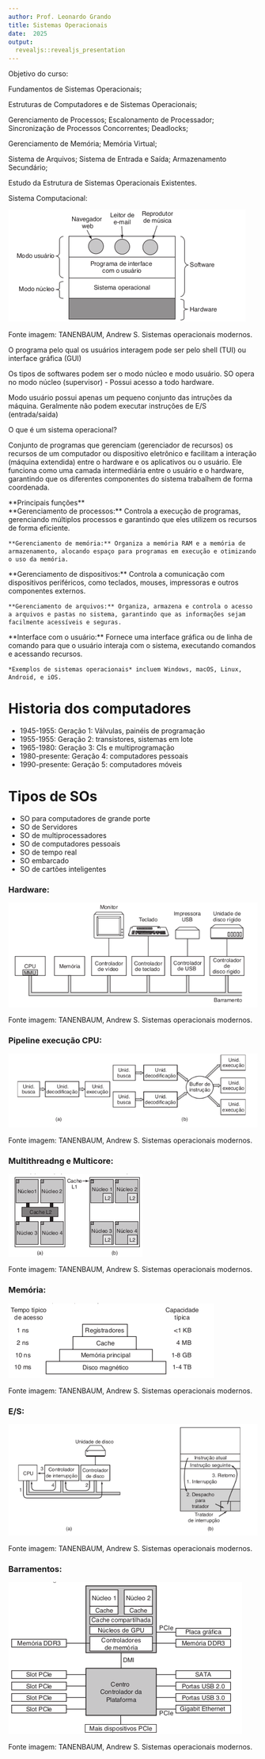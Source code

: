 ```yaml
---
author: Prof. Leonardo Grando
title: Sistemas Operacionais
date:  2025
output: 
  revealjs::revealjs_presentation
---
```


<section> Objetivo do curso:

Fundamentos de Sistemas Operacionais; 

Estruturas de Computadores e de Sistemas Operacionais; 

Gerenciamento de Processos; Escalonamento de Processador; Sincronização de Processos Concorrentes; Deadlocks; 

Gerenciamento de Memória; Memória Virtual; 
</section>
<section>

Sistema de Arquivos; Sistema de Entrada e Saída; Armazenamento Secundário; 

Estudo da Estrutura de Sistemas Operacionais Existentes.

</section>

<section>
Sistema Computacional:

![Localização de um SO num sistema computacional](imagem/SO1/SO1.png)

Fonte imagem: TANENBAUM, Andrew S. Sistemas operacionais modernos.

</section>

<section>

O programa pelo qual os usuários interagem pode ser pelo shell (TUI) ou interface gráfica (GUI)

 </section> 

 <section>

Os tipos de softwares podem ser o modo núcleo e modo usuário. SO opera no modo núcleo (supervisor) - Possui acesso a todo hardware.

Modo usuário possui apenas um pequeno conjunto das intruções da máquina. Geralmente não podem executar instruções de E/S (entrada/saida)
 </section> 

<section>
  O que é um sistema operacional?
  
  Conjunto de programas que gerenciam (gerenciador de recursos) os recursos de um computador ou dispositivo eletrônico e facilitam a interação (máquina extendida) entre o hardware e os aplicativos ou o usuário. Ele funciona como uma camada intermediária entre o usuário e o hardware, garantindo que os diferentes componentes do sistema trabalhem de forma coordenada.
</section>

<section>
  <section>
    **Principais funções**
  </section>
  
  <section>
    **Gerenciamento de processos:** Controla a execução de programas, gerenciando múltiplos processos e garantindo que eles utilizem os recursos de forma eficiente.
    
    **Gerenciamento de memória:** Organiza a memória RAM e a memória de armazenamento, alocando espaço para programas em execução e otimizando o uso da memória.
  </section>
</section>
<section>
   **Gerenciamento de dispositivos:** Controla a comunicação com dispositivos periféricos, como teclados, mouses, impressoras e outros componentes externos.
   
    **Gerenciamento de arquivos:** Organiza, armazena e controla o acesso a arquivos e pastas no sistema, garantindo que as informações sejam facilmente acessíveis e seguras.
    
    
</section>
  
<section>
   **Interface com o usuário:** Fornece uma interface gráfica ou de linha de comando para que o usuário interaja com o sistema, executando comandos e acessando recursos.
   
    *Exemplos de sistemas operacionais* incluem Windows, macOS, Linux, Android, e iOS. 
</section>



# Historia dos computadores
* 1945-1955: Geração 1: Válvulas, painéis de programação
* 1955-1955: Geração 2: transistores, sistemas em lote
* 1965-1980: Geração 3: CIs e multiprogramação
* 1980-presente: Geração 4: computadores pessoais
* 1990-presente: Geração 5: computadores móveis

# Tipos de SOs
* SO para computadores de grande porte
* SO de Servidores
* SO de multiprocessadores
* SO de computadores pessoais
* SO de tempo real
* SO embarcado
* SO de cartões inteligentes

### Hardware:

![Componentes de um computador pessoal](imagem/SO1/SO-12-29.png)

Fonte imagem: TANENBAUM, Andrew S. Sistemas operacionais modernos.


### Pipeline execução CPU:

![a)pipeline de 3 estágios e b) CPU superescalar](imagem/SO1/SO-12-56.png)

Fonte imagem: TANENBAUM, Andrew S. Sistemas operacionais modernos.

### Multithreadng e Multicore:

![a)Chip Quadcore e cache L2 compartilhada e b) L2 separadas](imagem/SO1/SO-10-25-20.png)

Fonte imagem: TANENBAUM, Andrew S. Sistemas operacionais modernos.

### Memória:

![Hierarquia de memória](imagem/SO1/SO-24-43.png)

Fonte imagem: TANENBAUM, Andrew S. Sistemas operacionais modernos.

### E/S:

![a)Passos para iniciar um dispositivo E/S e b) Como CPU é interrompida](imagem/SO1/SO-26-35.png)

Fonte imagem: TANENBAUM, Andrew S. Sistemas operacionais modernos.

### Barramentos:

![Estrutura de um sistema X86 grande](imagem/SO1/SO-27-04.png)

Fonte imagem: TANENBAUM, Andrew S. Sistemas operacionais modernos.